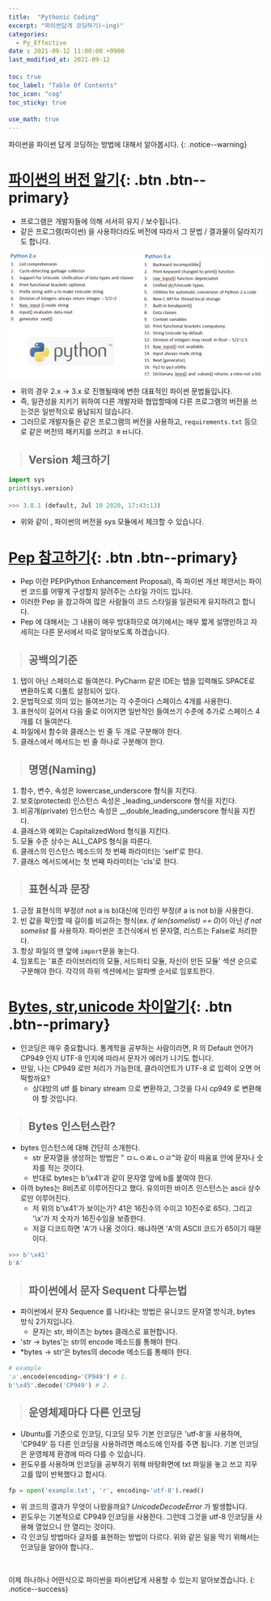 ```yaml
---
title:  "Pythonic Coding"
excerpt: "파이썬답게 코딩하기(~ing)"
categories:
  - Py_Effective
date : 2021-09-12 11:00:00 +0900
last_modified_at: 2021-09-12

toc: true
toc_label: "Table Of Contents"
toc_icon: "cog"
toc_sticky: true

use_math: true
---
```


 파이썬을 파이썬 답게 코딩하는 방법에 대해서 알아봅시다.
{: .notice--warning}

# [파이썬의 버전 알기](#link){: .btn .btn--primary} 

- 프로그램은 개발자들에 의해 서서히 유지 / 보수됩니다. 
- 같은 프로그램(파이썬) 을 사용하더라도 버전에 따라서 그 문법 / 결과물이 달라지기도 합니다. 

![png](/assets/images/Python/29_1.png)

- 위의 경우 2.x -> 3.x 로 진행될때에 변한 대표적인 파이썬 문법들입니다.
- 즉, 일관성을 지키기 위하여 다른 개발자와 협업할때에 다른 프로그램의 버전을 쓰는것은 일반적으로 용납되지 않습니다. 
- 그러므로 개발자들은 같은 프로그램의 버전을 사용하고, `requirements.txt` 등으로 같은 버전의 패키지를 쓰려고 ㅎㅂ니다.

> ## Version 체크하기

```python
import sys
print(sys.version)

>>> 3.8.1 (default, Jul 10 2020, 17:43:13)
```

- 위와 같이 , 파이썬의 버전을 sys 모듈에서 체크할 수 있습니다.

# [Pep 참고하기](#link){: .btn .btn--primary} 

- Pep 이란 PEP(Python Enhancement Proposal), 즉 파이썬 개선 제안서는 파이썬 코드를 어떻게 구성할지 알려주는 스타일 가이드 입니다. 
- 이러한 Pep 을 참고하여 많은 사람들이 코드 스타일을 일관되게 유지하려고 합니다. 
- Pep 에 대해서는 그 내용이 매우 방대하므로 여기에서는 매우 짧게 설명만하고 자세히는 다른 문서에서 따로 알아보도록 하겠습니다.

> ## 공백의기준

1. 탭이 아닌 스페이스로 들여쓴다. PyCharm 같은 IDE는 탭을 입력해도 SPACE로 변환하도록 디폴트 설정되어 있다.
2. 문법적으로 의미 있는 들여쓰기는 각 수준마다 스페이스 4개를 사용한다.
3. 표현식이 길어서 다음 줄로 이어지면 일반적인 들여쓰기 수준에 추가로 스페이스 4개를 더 들여쓴다.
4. 파일에서 함수와 클래스는 빈 줄 두 개로 구분해야 한다.
5. 클래스에서 메서드는 빈 줄 하나로 구분해야 한다.

> ## 명명(Naming)

1. 함수, 변수, 속성은 lowercase_underscore 형식을 지킨다.
2. 보호(protected) 인스턴스 속성은 _leading_underscore 형식을 지킨다.
3. 비공개(private) 인스턴스 속성은 __double_leading_underscore 형식을 지킨다.
4. 클래스와 예외는 CapitalizedWord 형식을 지킨다.
5. 모듈 수준 상수는 ALL_CAPS 형식을 따른다.
6. 클래스의 인스턴스 메소드의 첫 번째 파라미터는 'self'로 한다.
7. 클래스 메서드에서는 첫 번째 파라미터는 'cls'로 한다.

> ## 표현식과 문장

1. 긍정 표현식의 부정(if not a is b)대신에 인라인 부정(if a is not b)을 사용한다.
2. 빈 값을 확인할 때 길이를 비교하는 형식(ex. *if len(somelist) == 0*)이 아닌
   *if not somelist* 를 사용하자. 파이썬은 조건식에서 빈 문자열, 리스트는 False로 처리한다.
3. 항상 파일의 맨 앞에 `import`문을 놓는다.
4. 임포트는 '표준 라이브러리의 모듈, 서드파티 모듈, 자신이 만든 모듈' 섹션 순으로 구분해야 한다. 각각의 하위 섹션에서는 알파벳 순서로 임포트한다.

# [Bytes, str,unicode 차이알기](#link){: .btn .btn--primary} 

- 인코딩은 매우 중요합니다. 통계학을 공부하는 사람이라면, R 의 Default 언어가 CP949 인지 UTF-8 인지에 따라서 문자가 에러가 나기도 합니다.
- 만일, 나는 CP949 로만 처리가 가능한데, 클라이언트가 UTF-8 로 입력이 오면 어떡할까요? 
  - 상대방의 utf 를 binary stream 으로 변환하고, 그것을 다시 cp949 로 변환해야 할 것입니다.

> ## Bytes 인스턴스란? 

- bytes 인스턴스에 대해 간단히 소개한다.
  - str 문자열을 생성하는 방법은 " ㅁㄴㅇㄻㄴㅇㄹ"와 같이 따옴표 안에 문자나 숫자를 적는 것이다. 
  - 반대로 bytes는 b'\x41'과 같이 문자열 앞에 b를 붙여야 한다.
- 아까 bytes는 8비츠로 이루어진다고 했다. 유의미한 바이츠 인스턴스는 ascii 상수로만 이루어진다. 
  - 저 위의 b'\x41'가 보이는가? 41은 16진수의 수이고 10진수로 65다. 그리고 '\x'가 저 숫자가 16진수임을 보증한다. 
  - 저걸 디코드하면 'A'가 나올 것이다. 왜냐하면 'A'의 ASCII 코드가 65이기 때문이다.

```python
>>> b'\x41'
b'A'
```

> ## 파이썬에서 문자 Sequent 다루는법

- 파이썬에서 문자 Sequence 를 나타내는 방법은 유니코드 문자열 방식과, bytes 방식 2가지입니다. 
  - 문자는 str, 바이츠는 bytes 클래스로 표현합니다.
- 'str -> bytes'는 str의 encode 메소드를 통해야 한다.
- *bytes -> str'은 bytes의 decode 메소드를 통해야 한다.

```python
# example
'a'.encode(encoding='CP949') # 1.
b'\x45'.decode('CP949') # 2.
```

> ## 운영체제마다 다른 인코딩

- Ubuntu를 기준으로 인코딩, 디코딩 모두 기본 인코딩은 'utf-8'을 사용하며, 'CP949' 등 다른 인코딩을 사용하려면 메소드에 인자를 주면 됩니다. 기본 인코딩은 운영체제 환경에 따라 다를 수 있습니다.
- 윈도우를 사용하며 인코딩을 공부하기 위해 바탕화면에 txt 파일을 놓고 쓰고 지우고를 많이 반복했다고 합시다.

```python
fp = open('example.txt', 'r', encoding='utf-8').read()
```

- 위 코드의 결과가 무엇이 나왔을까요? *UnicodeDecodeError* 가 발생합니다.
-  윈도우는 기본적으로 CP949 인코딩을 사용한다. 그런데 그것을 utf-8 인코딩을 사용해 열었으니 안 열리는 것이다. 
- 각 인코딩 방법마다 글자를 표현하는 방법이 다르다. 위와 같은 일을 막기 위해서는 인코딩을 알아야 합니다..



<br>

 이제 하나하나 어떤식으로 파이썬을 파이썬답게 사용할 수 있는지 알아보겠습니다.
{: .notice--success}

